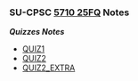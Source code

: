 ### **SU-CPSC [5710 25FQ](https://seattleu.instructure.com/courses/1623416) Notes** 
***Quizzes Notes***
- [QUIZ1](quiz1.md)
- [QUIZ2](quiz2.md)
- [QUIZ2_EXTRA](prevent_sin.md)